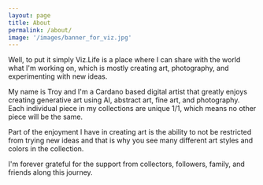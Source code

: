 ```yaml
---
layout: page
title: About
permalink: /about/
image: '/images/banner_for_viz.jpg'
---
```


Well, to put it simply Viz.Life is a place where I can share with the world what I'm working on, which is mostly creating art, photography, and experimenting with new ideas. 

My name is Troy and I'm a Cardano based digital artist that greatly enjoys creating generative art using AI, abstract art, fine art, and photography. Each individual piece in my collections are unique 1/1, which means no other piece will be the same. 

Part of the enjoyment I have in creating art is the ability to not be restricted from trying new ideas and that is why you see many different art styles and colors in the collection. 

I'm forever grateful for the support from collectors, followers, family, and friends along this journey. 
